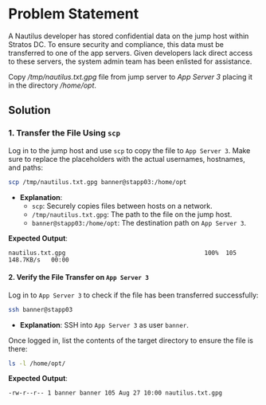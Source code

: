 # Problem Statement

A Nautilus developer has stored confidential data on the jump host within Stratos DC. To ensure security and compliance, this data must be transferred to one of the app servers. Given developers lack direct access to these servers, the system admin team has been enlisted for assistance.

Copy */tmp/nautilus.txt.gpg* file from jump server to *App Server 3* placing it in the directory */home/opt*.

## Solution

### **1. Transfer the File Using `scp`**

Log in to the jump host and use `scp` to copy the file to `App Server 3`. Make sure to replace the placeholders with the actual usernames, hostnames, and paths:

```bash
scp /tmp/nautilus.txt.gpg banner@stapp03:/home/opt
```

- **Explanation**:
  - `scp`: Securely copies files between hosts on a network.
  - `/tmp/nautilus.txt.gpg`: The path to the file on the jump host.
  - `banner@stapp03:/home/opt`: The destination path on `App Server 3`.

**Expected Output**:

```plaintext
nautilus.txt.gpg                                       100%  105   148.7KB/s   00:00
```

#### **2. Verify the File Transfer on `App Server 3`**

Log in to `App Server 3` to check if the file has been transferred successfully:

```bash
ssh banner@stapp03
```

- **Explanation**: SSH into `App Server 3` as user `banner`.

Once logged in, list the contents of the target directory to ensure the file is there:

```bash
ls -l /home/opt/
```

**Expected Output**:

```plaintext
-rw-r--r-- 1 banner banner 105 Aug 27 10:00 nautilus.txt.gpg
```
